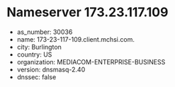 # Nameserver 173.23.117.109

* as_number: 30036
* name: 173-23-117-109.client.mchsi.com.
* city: Burlington
* country: US
* organization: MEDIACOM-ENTERPRISE-BUSINESS
* version: dnsmasq-2.40
* dnssec: false
